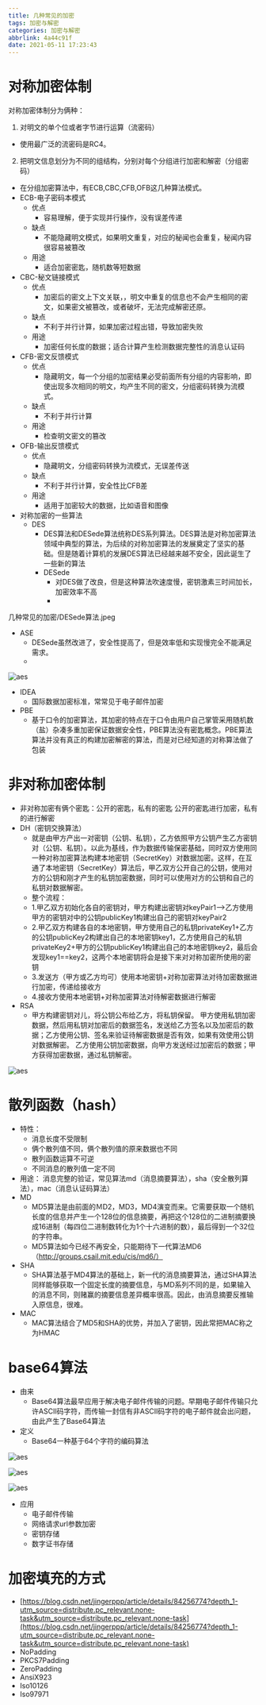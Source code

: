 ```yaml
---
title: 几种常见的加密
tags: 加密与解密
categories: 加密与解密
abbrlink: 4a44c91f
date: 2021-05-11 17:23:43
---
```


# 对称加密体制

对称加密体制分为俩种：

1. 对明文的单个位或者字节进行运算（流密码）

- 使用最广泛的流密码是RC4。

2. 把明文信息划分为不同的组结构，分别对每个分组进行加密和解密（分组密码）

- 在分组加密算法中，有ECB,CBC,CFB,OFB这几种算法模式。
- ECB-电子密码本模式
  - 优点
    - 容易理解，便于实现并行操作，没有误差传递
  - 缺点
    -  不能隐藏明文模式，如果明文重复，对应的秘闻也会重复，秘闻内容很容易被篡改
  - 用途
    -  适合加密密匙，随机数等短数据
- CBC-秘文链接模式
  -  优点
     -  加密后的密文上下文关联，，明文中重复的信息也不会产生相同的密文，如果密文被篡改，或者破坏，无法完成解密还原。
  -  缺点
     -  不利于并行计算，如果加密过程出错，导致加密失败
  -  用途
     -  加密任何长度的数据；适合计算产生检测数据完整性的消息认证码
- CFB-密文反馈模式
  -  优点
     -  隐藏明文，每一个分组的加密结果必受前面所有分组的内容影响，即使出现多次相同的明文，均产生不同的密文，分组密码转换为流模式。
  -  缺点
     -  不利于并行计算
  -  用途
     -  检查明文密文的篡改
- OFB-输出反馈模式
  -  优点
     -  隐藏明文，分组密码转换为流模式，无误差传送
  -  缺点
     -  不利于并行计算，安全性比CFB差
  -  用途
     -  适用于加密较大的数据，比如语音和图像
- 对称加密的一些算法
  - DES
    - DES算法和DESede算法统称DES系列算法。DES算法是对称加密算法领域中典型的算法，为后续的对称加密算法的发展奠定了坚实的基础。但是随着计算机的发展DES算法已经越来越不安全，因此诞生了一些新的算法
    - DESede
      - 对DES做了改良，但是这种算法吹速度慢，密钥激素三时间加长，加密效率不高
      - 

几种常见的加密/DESede算法.jpeg

- ASE
  - DESede虽然改进了，安全性提高了，但是效率低和实现慢完全不能满足需求。
  - 

![aes](几种常见的加密/AES算法.jpeg)

- IDEA
  - 国际数据加密标准，常常见于电子邮件加密
- PBE
  - 基于口令的加密算法，其加密的特点在于口令由用户自己掌管采用随机数（盐）杂凑多重加密保证数据安全性，PBE算法没有密匙概念。PBE算法算法并没有真正的构建加密解密的算法，而是对已经知道的对称算法做了包装

# 非对称加密体制

- 非对称加密有俩个密匙：公开的密匙，私有的密匙
  公开的密匙进行加密，私有的进行解密
- DH（密钥交换算法）
  - 就是由甲方产出一对密钥（公钥、私钥），乙方依照甲方公钥产生乙方密钥对（公钥、私钥）。以此为基线，作为数据传输保密基础，同时双方使用同一种对称加密算法构建本地密钥（SecretKey）对数据加密。这样，在互通了本地密钥（SecretKey）算法后，甲乙双方公开自己的公钥，使用对方的公钥和刚才产生的私钥加密数据，同时可以使用对方的公钥和自己的私钥对数据解密。
  - 整个流程：
  - 1.甲乙双方初始化各自的密钥对，甲方构建出密钥对keyPair1-->乙方使用甲方的密钥对中的公钥publicKey1构建出自己的密钥对keyPair2
  - 2.甲乙双方构建各自的本地密钥，甲方使用自己的私钥privateKey1+乙方的公钥publicKey2构建出自己的本地密钥key1，乙方使用自己的私钥privateKey2+甲方的公钥publicKey1构建出自己的本地密钥key2，最后会发现key1==key2，这两个本地密钥将会是接下来对对称加密所使用的密钥
  - 3.发送方（甲方或乙方均可）使用本地密钥+对称加密算法对待加密数据进行加密，传递给接收方
  - 4.接收方使用本地密钥+对称加密算法对待解密数据进行解密
- RSA
  - 甲方构建密钥对儿，将公钥公布给乙方，将私钥保留。
    甲方使用私钥加密数据，然后用私钥对加密后的数据签名，发送给乙方签名以及加密后的数据；乙方使用公钥、签名来验证待解密数据是否有效，如果有效使用公钥对数据解密。
    乙方使用公钥加密数据，向甲方发送经过加密后的数据；甲方获得加密数据，通过私钥解密。

![aes](几种常见的加密/RSA算法.jpeg)

# 散列函数（hash）

- 特性：
  - 消息长度不受限制
  - 俩个散列值不同，俩个散列值的原来数据也不同
  - 散列函数运算不可逆
  - 不同消息的散列值一定不同
- 用途：
  消息完整的验证，常见算法md（消息摘要算法），sha（安全散列算法），mac（消息认证码算法）
- MD
  - MD5算法是由前面的ＭD2，MD3，MD4演变而来。它需要获取一个随机长度的信息并产生一个128位的信息摘要，再把这个128位的二进制摘要换成16进制（每四位二进制数转化为1个十六进制的数），最后得到一个32位的字符串。
  - MD5算法如今已经不再安全，只能期待下一代算法MD6（http://groups.csail.mit.edu/cis/md6/）
- SHA
  - SHA算法基于MD4算法的基础上，新一代的消息摘要算法，通过SHA算法同样能够获取一个固定长度的摘要信息，与MD系列不同的是，如果输入的消息不同，则赌赢的摘要信息差异概率很高。因此，由消息摘要反推输入原信息，很难。
- MAC
  - MAC算法结合了MD5和SHA的优势，并加入了密钥，因此常把MAC称之为HMAC

# base64算法

- 由来
  - Base64算法最早应用于解决电子邮件传输的问题。早期电子邮件传输只允许ASCII码字符，而传输一封信有非ASCII码字符的电子邮件就会出问题，由此产生了Base64算法
- 定义
  - Base64一种基于64个字符的编码算法

![aes](几种常见的加密/base64映射表.jpeg)

![aes](几种常见的加密/Base64实现原理.jpeg)

![aes](几种常见的加密/非ASCII字符编码.jpeg)

- 应用
  - 电子邮件传输
  - 网络请求url参数加密
  - 密钥存储
  - 数字证书存储

# 加密填充的方式

- [https://blog.csdn.net/jingerppp/article/details/84256774?depth_1-utm_source=distribute.pc_relevant.none-task&utm_source=distribute.pc_relevant.none-task](https://blog.csdn.net/jingerppp/article/details/84256774?depth_1-utm_source=distribute.pc_relevant.none-task&utm_source=distribute.pc_relevant.none-task)
- NoPadding
- PKCS7Padding
- ZeroPadding
- AnsiX923
- Iso10126
- Iso97971